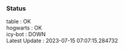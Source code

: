 ### Status


table : OK  
hogwarts : OK  
icy-bot : DOWN  
Latest Update : 2023-07-15 07:07:15.284732
